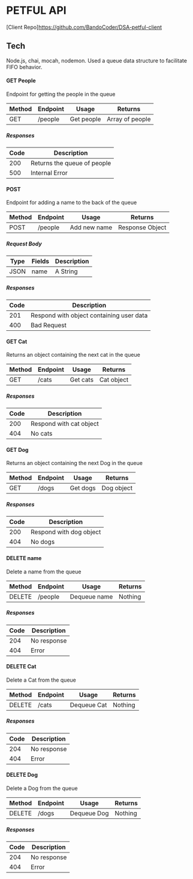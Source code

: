 # PETFUL API

[Client Repo]https://github.com/BandoCoder/DSA-petful-client

## Tech

Node.js, chai, mocah, nodemon. Used a queue data structure to facilitate FIFO behavior.

#### GET People

Endpoint for getting the people in the queue

| Method | Endpoint | Usage      | Returns         |
| ------ | -------- | ---------- | --------------- |
| GET    | /people  | Get people | Array of people |

##### Responses

| Code | Description                 |
| ---- | --------------------------- |
| 200  | Returns the queue of people |
| 500  | Internal Error              |

#### POST

Endpoint for adding a name to the back of the queue

| Method | Endpoint | Usage        | Returns         |
| ------ | -------- | ------------ | --------------- |
| POST   | /people  | Add new name | Response Object |

##### Request Body

| Type | Fields | Description |
| ---- | ------ | ----------- |
| JSON | name   | A String    |

##### Responses

| Code | Description                              |
| ---- | ---------------------------------------- |
| 201  | Respond with object containing user data |
| 400  | Bad Request                              |

#### GET Cat

Returns an object containing the next cat in the queue

| Method | Endpoint | Usage    | Returns    |
| ------ | -------- | -------- | ---------- |
| GET    | /cats    | Get cats | Cat object |

##### Responses

| Code | Description             |
| ---- | ----------------------- |
| 200  | Respond with cat object |
| 404  | No cats                 |

#### GET Dog

Returns an object containing the next Dog in the queue

| Method | Endpoint | Usage    | Returns    |
| ------ | -------- | -------- | ---------- |
| GET    | /dogs    | Get dogs | Dog object |

##### Responses

| Code | Description             |
| ---- | ----------------------- |
| 200  | Respond with dog object |
| 404  | No dogs                 |

#### DELETE name

Delete a name from the queue

| Method | Endpoint | Usage        | Returns |
| ------ | -------- | ------------ | ------- |
| DELETE | /people  | Dequeue name | Nothing |

##### Responses

| Code | Description |
| ---- | ----------- |
| 204  | No response |
| 404  | Error       |

#### DELETE Cat

Delete a Cat from the queue

| Method | Endpoint | Usage       | Returns |
| ------ | -------- | ----------- | ------- |
| DELETE | /cats    | Dequeue Cat | Nothing |

##### Responses

| Code | Description |
| ---- | ----------- |
| 204  | No response |
| 404  | Error       |

#### DELETE Dog

Delete a Dog from the queue

| Method | Endpoint | Usage       | Returns |
| ------ | -------- | ----------- | ------- |
| DELETE | /dogs    | Dequeue Dog | Nothing |

##### Responses

| Code | Description |
| ---- | ----------- |
| 204  | No response |
| 404  | Error       |
